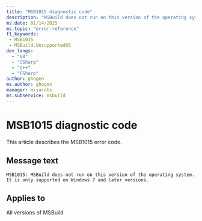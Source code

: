 ```yaml
---
title: "MSB1015 diagnostic code"
description: "MSBuild does not run on this version of the operating system. It is only supported on Windows 7 and later versions."
ms.date: 01/14/2025
ms.topic: "error-reference"
f1_keywords:
 - MSB1015
 - MSBuild.UnsupportedOS
dev_langs:
  - "VB"
  - "CSharp"
  - "C++"
  - "FSharp"
author: ghogen
ms.author: ghogen
manager: mijacobs
ms.subservice: msbuild
---
```


# MSB1015 diagnostic code

<!-- :::ErrorDefinitionDescription::: -->
<!-- :::editable-content name="introDescription"::: -->
This article describes the MSB1015 error code.
<!-- :::editable-content-end::: -->

## Message text

```output
MSB1015: MSBuild does not run on this version of the operating system. It is only supported on Windows 7 and later versions.
```

<!-- :::editable-content name="postOutputDescription"::: -->
<!--
{StrBegin="MSBUILD : error MSB1015: "}LOCALIZATION: The error prefix "MSBUILD : error MSBxxxx:" should not be localized.
-->
<!-- :::editable-content-end::: -->
<!-- :::ErrorDefinitionDescription-end::: -->

## Applies to

All versions of MSBuild
